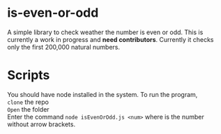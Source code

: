 # is-even-or-odd

A simple library to check weather the number is even or odd. This is currently a work in progress and **need contributors**. Currently it checks only the first 200,000 natural numbers.

# Scripts
You should have node installed in the system.
To run the program, <br />
`clone` the repo <br/>
`Open` the folder <br />
Enter the command `node isEvenOrOdd.js <num>` where <num> is the number without arrow brackets.
